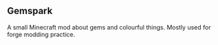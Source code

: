 ## Gemspark
A small Minecraft mod about gems and colourful things. Mostly used for forge modding practice.